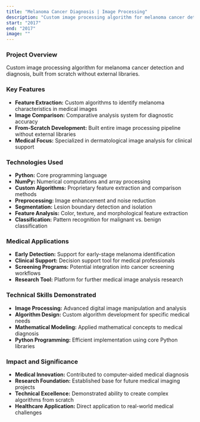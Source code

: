```yaml
---
title: "Melanoma Cancer Diagnosis | Image Processing"
description: "Custom image processing algorithm for melanoma cancer detection and diagnosis"
start: "2017"
end: "2017"
image: ""
---
```


### Project Overview
Custom image processing algorithm for melanoma cancer detection and diagnosis, built from scratch without external libraries.

### Key Features
- **Feature Extraction:** Custom algorithms to identify melanoma characteristics in medical images
- **Image Comparison:** Comparative analysis system for diagnostic accuracy
- **From-Scratch Development:** Built entire image processing pipeline without external libraries
- **Medical Focus:** Specialized in dermatological image analysis for clinical support

### Technologies Used
- **Python:** Core programming language
- **NumPy:** Numerical computations and array processing
- **Custom Algorithms:** Proprietary feature extraction and comparison methods
- **Preprocessing:** Image enhancement and noise reduction
- **Segmentation:** Lesion boundary detection and isolation
- **Feature Analysis:** Color, texture, and morphological feature extraction
- **Classification:** Pattern recognition for malignant vs. benign classification

### Medical Applications
- **Early Detection:** Support for early-stage melanoma identification
- **Clinical Support:** Decision support tool for medical professionals
- **Screening Programs:** Potential integration into cancer screening workflows
- **Research Tool:** Platform for further medical image analysis research

### Technical Skills Demonstrated
- **Image Processing:** Advanced digital image manipulation and analysis
- **Algorithm Design:** Custom algorithm development for specific medical needs
- **Mathematical Modeling:** Applied mathematical concepts to medical diagnosis
- **Python Programming:** Efficient implementation using core Python libraries

### Impact and Significance
- **Medical Innovation:** Contributed to computer-aided medical diagnosis
- **Research Foundation:** Established base for future medical imaging projects
- **Technical Excellence:** Demonstrated ability to create complex algorithms from scratch
- **Healthcare Application:** Direct application to real-world medical challenges

